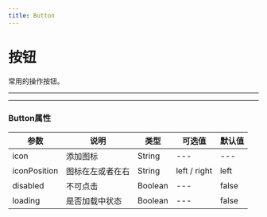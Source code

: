 ```yaml
---
title: Button
---
```


# 按钮

常用的操作按钮。

---

<ClientOnly>
<y-button></y-button>
</ClientOnly>

---

### Button属性

| 参数 | 说明 | 类型 | 可选值 | 默认值
| ------ | ------ | ------ | ------ | ------ |
| icon | 添加图标 | String | --- | --- |
| iconPosition | 图标在左或者在右 | String | left / right | left |
| disabled | 不可点击 | Boolean| --- | false |
| loading | 是否加载中状态 | Boolean | --- | false |

